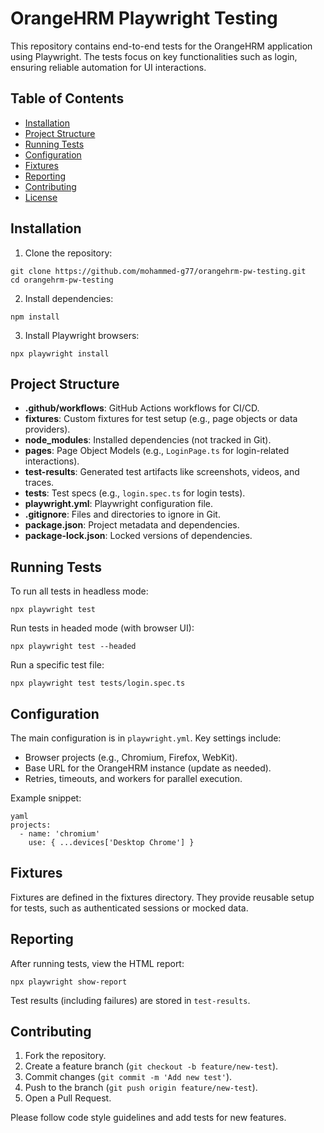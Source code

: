 # OrangeHRM Playwright Testing

This repository contains end-to-end tests for the OrangeHRM application using Playwright. The tests focus on key functionalities such as login, ensuring reliable automation for UI interactions.

## Table of Contents

- [Installation](#installation)
- [Project Structure](#project-structure)
- [Running Tests](#running-tests)
- [Configuration](#configuration)
- [Fixtures](#fixtures)
- [Reporting](#reporting)
- [Contributing](#contributing)
- [License](#license)

 
## Installation

1. Clone the repository:
```
git clone https://github.com/mohammed-g77/orangehrm-pw-testing.git
cd orangehrm-pw-testing
```

2. Install dependencies:
```
npm install
```
3. Install Playwright browsers:
```
npx playwright install
```
## Project Structure

- **.github/workflows**: GitHub Actions workflows for CI/CD.
- **fixtures**: Custom fixtures for test setup (e.g., page objects or data providers).
- **node_modules**: Installed dependencies (not tracked in Git).
- **pages**: Page Object Models (e.g., `LoginPage.ts` for login-related interactions).
- **test-results**: Generated test artifacts like screenshots, videos, and traces.
- **tests**: Test specs (e.g., `login.spec.ts` for login tests).
- **playwright.yml**: Playwright configuration file.
- **.gitignore**: Files and directories to ignore in Git.
- **package.json**: Project metadata and dependencies.
- **package-lock.json**: Locked versions of dependencies.

## Running Tests

To run all tests in headless mode:
```
npx playwright test
```
Run tests in headed mode (with browser UI):
```
npx playwright test --headed
```
Run a specific test file:
```
npx playwright test tests/login.spec.ts

```

## Configuration

The main configuration is in `playwright.yml`. Key settings include:
- Browser projects (e.g., Chromium, Firefox, WebKit).
- Base URL for the OrangeHRM instance (update as needed).
- Retries, timeouts, and workers for parallel execution.

Example snippet:
```
yaml
projects:
  - name: 'chromium'
    use: { ...devices['Desktop Chrome'] }
```
## Fixtures
Fixtures are defined in the fixtures directory. They provide reusable setup for tests, such as authenticated sessions or mocked data.

## Reporting
After running tests, view the HTML report:
```
npx playwright show-report
```
Test results (including failures) are stored in `test-results`.

## Contributing

1. Fork the repository.
2. Create a feature branch (`git checkout -b feature/new-test`).
3. Commit changes (`git commit -m 'Add new test'`).
4. Push to the branch (`git push origin feature/new-test`).
5. Open a Pull Request.

Please follow code style guidelines and add tests for new features.